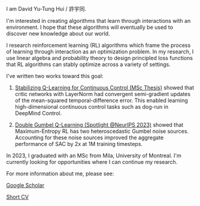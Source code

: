 I am David Yu-Tung Hui / 許宇同.

I'm interested in creating algorithms that learn through interactions with an environment.
I hope that these algorithms will eventually be used to discover new knowledge about our world.

I research reinforcement learning (RL) algorithms which frame the process of learning through interaction as an optimization problem.
In my research, I use linear algebra and probability theory to design principled loss functions that RL algorithms can stably optimize across a variety of settings. 

I've written two works toward this goal:
1. [Stabilizing Q-Learning for Continuous Control (MSc Thesis)](https://papyrus.bib.umontreal.ca/xmlui/bitstream/handle/1866/32085/Hui_David_Yu-Tung_2022_memoire.pdf)
showed that critic networks with LayerNorm had convergent semi-gradient updates of the mean-squared temporal-difference error.
This enabled learning high-dimensional continuous control tasks such as dog-run in DeepMind Control.

3. [Double Gumbel Q-Learning (Spotlight @NeurIPS 2023)](https://openreview.net/forum?id=UdaTyy0BNB)
showed that Maximum-Entropy RL has two heteroscedastic Gumbel noise sources.
Accounting for these noise sources improved the aggregate performance of SAC by 2x at 1M training timesteps.

In 2023, I graduated with an MSc from Mila, University of Montreal.
I'm currently looking for opportunities where I can continue my research.

For more information about me, please see:

[Google Scholar](https://scholar.google.com/citations?user=pXHOdMwAAAAJ&hl=en)

[Short CV](https://dyth.github.io/CV_DavidYu_TungHui.pdf)
